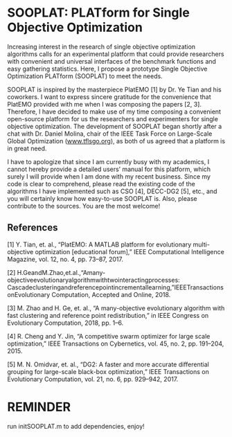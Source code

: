 # SOOPLAT: PLATform for Single Objective Optimization

Increasing interest in the research of single objective optimization algorithms calls for an experimental platform that could provide researchers with convenient and universal interfaces of the benchmark functions and easy gathering statistics. Here, I propose a prototype Single Objective Optimization PLATform (SOOPLAT) to meet the needs.

SOOPLAT is inspired by the masterpiece PlatEMO [1] by Dr. Ye Tian and his coworkers. I want to express sincere gratitude for the convenience that PlatEMO provided with me when I was composing the papers [2, 3]. Therefore, I have decided to make use of my time composing a convenient open-source platform for us the researchers and experimenters for single objective optimization. The development of SOOPLAT began shortly after a chat with Dr. Daniel Molina, chair of the IEEE Task Force on Large-Scale Global Optimization (www.tflsgo.org), as both of us agreed that a platform is in great need.

I have to apologize that since I am currently busy with my academics, I cannot hereby provide a detailed users’ manual for this platform, which surely I will provide when I am done with my recent business. Since my code is clear to comprehend, please read the existing code of the algorithms I have implemented such as CSO [4], DECC-DG2 [5], etc., and you will certainly know how easy-to-use SOOPLAT is. Also, please contribute to the sources. You are the most welcome!

## References

[1] Y. Tian, et. al., “PlatEMO: A MATLAB platform for evolutionary multi-objective optimization [educational forum],” IEEE Computational Intelligence Magazine, vol. 12, no. 4, pp. 73–87, 2017.

[2] H.GeandM.Zhao,et.al.,“Amany-objectiveevolutionaryalgorithmwithtwointeractingprocesses: Cascadeclusteringandreferencepointincrementallearning,”IEEETransactionsonEvolutionary
Computation, Accepted and Online, 2018.

[3] M. Zhao and H. Ge, et. al., “A many-objective evolutionary algorithm with fast clustering and reference point redistribution,” in IEEE Congress on Evolutionary Computation, 2018, pp. 1–6.

[4] R. Cheng and Y. Jin, “A competitive swarm optimizer for large scale optimization,” IEEE Transactions on Cybernetics, vol. 45, no. 2, pp. 191–204, 2015.

[5] M. N. Omidvar, et. al., “DG2: A faster and more accurate differential grouping for large-scale black-box optimization,” IEEE Transactions on Evolutionary Computation, vol. 21, no. 6, pp. 929–942, 2017.

# REMINDER

run initSOOPLAT.m to add dependencies, enjoy!